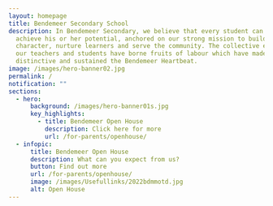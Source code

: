```yaml
---
layout: homepage
title: Bendemeer Secondary School
description: In Bendemeer Secondary, we believe that every student can shine and
  achieve his or her potential, anchored on our strong mission to build
  character, nurture learners and serve the community. The collective efforts of
  our teachers and students have borne fruits of labour which have made us
  distinctive and sustained the Bendemeer Heartbeat.
image: /images/hero-banner02.jpg
permalink: /
notification: ""
sections:
  - hero:
      background: /images/hero-banner01s.jpg
      key_highlights:
        - title: Bendemeer Open House
          description: Click here for more
          url: /for-parents/openhouse/
  - infopic:
      title: Bendemeer Open House
      description: What can you expect from us?
      button: Find out more
      url: /for-parents/openhouse/
      image: /images/Usefullinks/2022bdmmotd.jpg
      alt: Open House
---
```

